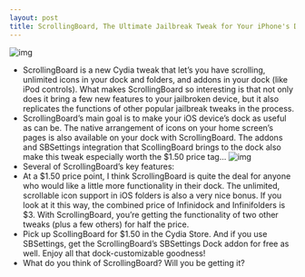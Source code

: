 ```yaml
---
layout: post
title: ScrollingBoard, The Ultimate Jailbreak Tweak for Your iPhone's Dock
---
```

![img](http://media.idownloadblog.com/wp-content/uploads/2010/12/ScrollingBoard-Settings-e1291490828244.png)
* ScrollingBoard is a new Cydia tweak that let’s you have scrolling, unlimited icons in your dock and folders, and addons in your dock (like iPod controls). What makes ScrollingBoard so interesting is that not only does it bring a few new features to your jailbroken device, but it also replicates the functions of other popular jailbreak tweaks in the process.
* ScrollingBoard’s main goal is to make your iOS device’s dock as useful as can be. The native arrangement of icons on your home screen’s pages is also available on your dock with ScrollingBoard. The addons and SBSettings integration that ScollingBoard brings to the dock also make this tweak especially worth the $1.50 price tag…
![img](http://media.idownloadblog.com/wp-content/uploads/2010/12/ScrollingBoard-Features-e1291492931558.png)
* Several of ScrollingBoard’s key features:
* At a $1.50 price point, I think ScrollingBoard is quite the deal for anyone who would like a little more functionality in their dock. The unlimited, scrollable icon support in iOS folders is also a very nice bonus. If you look at it this way, the combined price of Infinidock and Infinifolders is $3. With ScrollingBoard, you’re getting the functionality of two other tweaks (plus a few others) for half the price.
* Pick up ScollingBoard for $1.50 in the Cydia Store. And if you use SBSettings, get the ScrollingBoard’s SBSettings Dock addon for free as well. Enjoy all that dock-customizable goodness!
* What do you think of ScrollingBoard? Will you be getting it?

